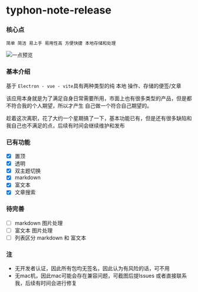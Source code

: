 # typhon-note-release

### 核心点

`简单 简洁 易上手 易用性高 方便快捷 本地存储和处理`

![一点预览](https://github.com/TyphonEX/typhon-note-release/blob/main/images/theme-and-alpha.gif)

### 基本介绍

基于 `Electron - vue - vite`具有两种类型的纯 本地 操作、存储的便签/文章

该应用本身就是为了满足自身日常需要所用，市面上也有很多类型的产品，但是都不符合我的个人期望，所以才产生 自己做一个符合自己期望的。

趁着这次离职，花了大约一个星期搞了一下，基本功能已有，但是还有很多缺陷和我自己也不满足的点，后续有时间会继续维护和发布

### 已有功能

* [x] 置顶
* [x] 透明
* [x] 双主题切换
* [x] markdown
* [x] 富文本
* [x] 文章搜索

### 待完善

* [ ] markdown 图片处理
* [ ] 富文本 图片处理
* [ ] 列表区分 markdown 和 富文本

### 注

* 无开发者认证，因此所有包均无签名，因此认为有风险的话，可不用
* 无mac机，因此mac可能会存在兼容问题，可截图后提Issues 或者直接联系我，后续有时间会进行修复
